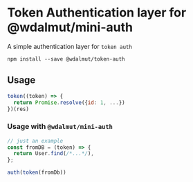 # Token Authentication layer for @wdalmut/mini-auth

A simple authentication layer for `token auth`

```
npm install --save @wdalmut/token-auth
```

## Usage

```js
token((token) => {
  return Promise.resolve({id: 1, ...})
})(res)
```

### Usage with `@wdalmut/mini-auth`

```js
// just an example
const fromDB = (token) => {
  return User.find(/*...*/),
};

auth(token(fromDb))
```

